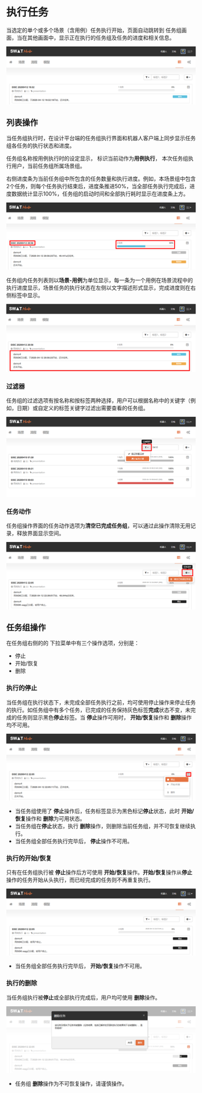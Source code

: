 执行任务
===

当选定的单个或多个场景（含用例）任务执行开始，页面自动跳转到 <i class = "fa fa-tasks"></i> 任务组画面，当在其他画面中，显示正在执行的任务组及任务的进度和相关信息。

![图01  执行任务](../assets/img/manual-task-01.gif)

列表操作
---

当任务组执行时，在设计平台端的任务组执行界面和机器人客户端上同步显示任务组各任务的执行状态和进度。

任务组名称按用例执行时的设定显示，<i class = "fa fa-play-circle"></i> 标识当前动作为**用例执行**，<i class = "fa fa-user"></i> 本次任务组执行用户，<i class = "fa fa-tag"></i>当前任务组所属场景组。

右侧进度条为当前任务组中所包含的任务数量和执行进度。例如，本场景组中包含2个任务，则每个任务执行结束后，进度条推进50%，当全部任务执行完成后，进度数据统计显示100%，任务组的启动时间和全部执行耗时显示在进度条上方。

![图02  任务组执行信息](../assets/img/manual-task-02.png)

任务组内任务列表则以**场景-用例**为单位显示，每一条为一个用例在场景流程中的执行进度显示，场景任务的执行状态在左侧以文字描述形式显示，完成进度则在右侧标签中显示。

![图03  用例执行信息](../assets/img/manual-task-03.png)

### 过滤器

任务组的过滤选项有按名称和按标签两种选择，用户可以根据名称中的关键字（例如，日期）或自定义的标签关键字过滤出需要查看的任务组。

![图08  执行动作](../assets/img/manual-task-08.png)

### 任务动作

任务组操作界面的任务动作选项为**清空已完成任务组**，可以通过此操作清除无用记录，释放界面显示空间。

![图09  执行动作](../assets/img/manual-task-09.png)

任务组操作
---

在任务组右侧的的  <i class = "fa fa-caret-square-o-down"></i>  下拉菜单中有三个操作选项，分别是：
*  <i class = "fa fa-stop"></i>  停止
*  <i class = "fa fa-play"></i>  开始/恢复
*  <i class = "fa fa-trash-o"></i>  删除

### 执行的停止

当任务组在执行状态下，未完成全部任务执行之前，均可使用停止操作来停止任务的执行。如任务组中有多个任务，已完成的任务保持灰色标签**完成**状态不变，未完成的任务则显示黑色**停止**标签。当 <i class = "fa fa-stop"></i> **停止**操作可用时， <i class = "fa fa-play"></i>  **开始/恢复**操作和 <i class = "fa fa-trash-o"></i>  **删除**操作均不可用。

![图05  执行停止](../assets/img/manual-task-05.png)

* 当任务组使用了 <i class = "fa fa-stop"></i> **停止**操作后，任务标签显示为黑色标记**停止**状态，此时<i class = "fa fa-play"></i>  **开始/恢复**操作和 <i class = "fa fa-trash-o"></i>  **删除**为可用状态。
* 当任务组在**停止**状态，执行 <i class = "fa fa-trash-o"></i>  **删除**操作，则删除当前任务组，并不可恢复继续执行。
* 当任务组全部任务执行完毕后， <i class = "fa fa-stop"></i> **停止**操作不可用。

### 执行的开始/恢复

只有在任务组执行被 <i class = "fa fa-stop"></i> **停止**操作后方可使用 <i class = "fa fa-play"></i>  **开始/恢复**操作。**开始/恢复**操作从**停止**操作的任务开始从头执行，而已经完成的任务则不再重复执行。

![图06  执行开始/恢复](../assets/img/manual-task-06.gif)

* 当任务组全部任务执行完毕后， <i class = "fa fa-play"></i>  **开始/恢复**操作不可用。

### 执行的删除

当任务组执行被**停止**或全部执行完成后，用户均可使用  <i class = "fa fa-trash-o"></i> **删除**操作。

![图07  执行删除](../assets/img/manual-task-07.png)

* 任务组 <i class = "fa fa-trash-o"></i> **删除**操作为不可恢复操作，请谨慎操作。


